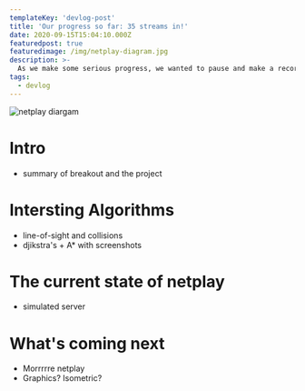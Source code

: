 ```yaml
---
templateKey: 'devlog-post'
title: 'Our progress so far: 35 streams in!'
date: 2020-09-15T15:04:10.000Z
featuredpost: true
featuredimage: /img/netplay-diagram.jpg
description: >-
  As we make some serious progress, we wanted to pause and make a record of our development so far.
tags:
  - devlog
---
```


![netplay diargam](/img/netplay-diagram.jpg)

# Intro 

- summary of breakout and the project

# Intersting Algorithms

- line-of-sight and collisions
- djikstra's + A* with screenshots

# The current state of netplay

- simulated server

# What's coming next

- Morrrrre netplay
- Graphics? Isometric?